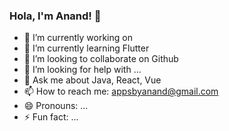 ### Hola, I'm Anand! 👋

- 🔭 I’m currently working on
- 🌱 I’m currently learning Flutter
- 👯 I’m looking to collaborate on Github
- 🤔 I’m looking for help with ...
- 💬 Ask me about Java, React, Vue
- 📫 How to reach me: appsbyanand@gmail.com
- 😄 Pronouns: ...
- ⚡ Fun fact: ...
